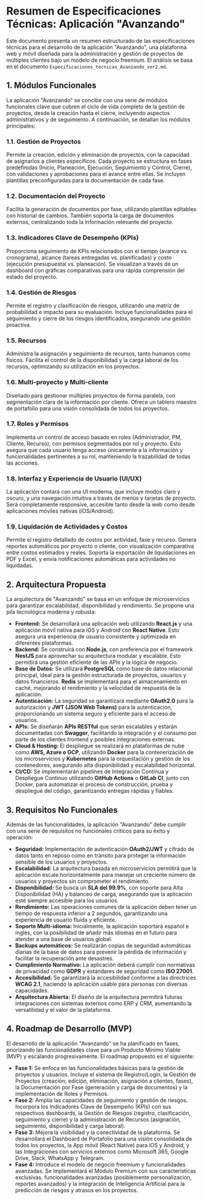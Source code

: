 # Resumen de Especificaciones Técnicas: Aplicación "Avanzando"

Este documento presenta un resumen estructurado de las especificaciones técnicas para el desarrollo de la aplicación "Avanzando", una plataforma web y móvil diseñada para la administración y gestión de proyectos de múltiples clientes bajo un modelo de negocio freemium. El análisis se basa en el documento `Especificaciones_tecnicas_Avanzando_ver2.md`.

## 1. Módulos Funcionales

La aplicación "Avanzando" se concibe con una serie de módulos funcionales clave que cubren el ciclo de vida completo de la gestión de proyectos, desde la creación hasta el cierre, incluyendo aspectos administrativos y de seguimiento. A continuación, se detallan los módulos principales:

### 1.1. Gestión de Proyectos
Permite la creación, edición y eliminación de proyectos, con la capacidad de asignarlos a clientes específicos. Cada proyecto se estructura en fases predefinidas (Inicio, Planeación, Ejecución, Seguimiento y Control, Cierre), con validaciones y aprobaciones para el avance entre ellas. Se incluyen plantillas preconfiguradas para la documentación de cada fase.

### 1.2. Documentación del Proyecto
Facilita la generación de documentos por fase, utilizando plantillas editables con historial de cambios. También soporta la carga de documentos externos, centralizando toda la información relevante del proyecto.

### 1.3. Indicadores Clave de Desempeño (KPIs)
Proporciona seguimiento de KPIs relacionados con el tiempo (avance vs. cronograma), alcance (tareas entregadas vs. planificadas) y costo (ejecución presupuestal vs. planeación). Se visualizan a través de un dashboard con gráficas comparativas para una rápida comprensión del estado del proyecto.

### 1.4. Gestión de Riesgos
Permite el registro y clasificación de riesgos, utilizando una matriz de probabilidad e impacto para su evaluación. Incluye funcionalidades para el seguimiento y cierre de los riesgos identificados, asegurando una gestión proactiva.

### 1.5. Recursos
Administra la asignación y seguimiento de recursos, tanto humanos como físicos. Facilita el control de la disponibilidad y la carga laboral de los recursos, optimizando su utilización en los proyectos.

### 1.6. Multi-proyecto y Multi-cliente
Diseñado para gestionar múltiples proyectos de forma paralela, con segmentación clara de la información por cliente. Ofrece un tablero maestro de portafolio para una visión consolidada de todos los proyectos.

### 1.7. Roles y Permisos
Implementa un control de acceso basado en roles (Administrador, PM, Cliente, Recurso), con permisos segmentados por rol y proyecto. Esto asegura que cada usuario tenga acceso únicamente a la información y funcionalidades pertinentes a su rol, manteniendo la trazabilidad de todas las acciones.

### 1.8. Interfaz y Experiencia de Usuario (UI/UX)
La aplicación contará con una UI moderna, que incluye modos claro y oscuro, y una navegación intuitiva a través de menús y tarjetas de proyecto. Será completamente responsive, accesible tanto desde la web como desde aplicaciones móviles nativas (iOS/Android).

### 1.9. Liquidación de Actividades y Costos
Permite el registro detallado de costos por actividad, fase y recurso. Genera reportes automáticos por proyecto o cliente, con visualización comparativa entre costos estimados y reales. Soporta la exportación de liquidaciones en PDF y Excel, y envía notificaciones automáticas para actividades no liquidadas.




## 2. Arquitectura Propuesta

La arquitectura de "Avanzando" se basa en un enfoque de microservicios para garantizar escalabilidad, disponibilidad y rendimiento. Se propone una pila tecnológica moderna y robusta:

-   **Frontend:** Se desarrollará una aplicación web utilizando **React.js** y una aplicación móvil nativa para iOS y Android con **React Native**. Esto asegura una experiencia de usuario consistente y optimizada en diferentes plataformas.
-   **Backend:** Se construirá con **Node.js**, con preferencia por el framework **NestJS** para aprovechar su arquitectura modular y escalable. Esto permitirá una gestión eficiente de las APIs y la lógica de negocio.
-   **Base de Datos:** Se utilizará **PostgreSQL** como base de datos relacional principal, ideal para la gestión estructurada de proyectos, usuarios y datos financieros. **Redis** se implementará para el almacenamiento en caché, mejorando el rendimiento y la velocidad de respuesta de la aplicación.
-   **Autenticación:** La seguridad se garantizará mediante **OAuth2.0** para la autorización y **JWT (JSON Web Tokens)** para la autenticación, proporcionando un sistema seguro y eficiente para el acceso de usuarios.
-   **APIs:** Se diseñarán **APIs RESTful** que serán escalables y estarán documentadas con **Swagger**, facilitando la integración y el consumo por parte de los clientes frontend y posibles integraciones externas.
-   **Cloud & Hosting:** El despliegue se realizará en plataformas de nube como **AWS, Azure o GCP**, utilizando **Docker** para la contenerización de los microservicios y **Kubernetes** para la orquestación y gestión de los contenedores, asegurando alta disponibilidad y escalabilidad horizontal.
-   **CI/CD:** Se implementarán pipelines de Integración Continua y Despliegue Continuo utilizando **GitHub Actions** o **GitLab CI**, junto con Docker, para automatizar el proceso de construcción, prueba y despliegue del código, garantizando entregas rápidas y fiables.




## 3. Requisitos No Funcionales

Además de las funcionalidades, la aplicación "Avanzando" debe cumplir con una serie de requisitos no funcionales críticos para su éxito y operación:

-   **Seguridad:** Implementación de autenticación **OAuth2/JWT** y cifrado de datos tanto en reposo como en tránsito para proteger la información sensible de los usuarios y proyectos.
-   **Escalabilidad:** La arquitectura basada en microservicios permitirá que la aplicación escale horizontalmente para manejar un creciente número de usuarios y proyectos sin comprometer el rendimiento.
-   **Disponibilidad:** Se busca un **SLA del 99.9%**, con soporte para Alta Disponibilidad (HA) y balanceo de carga, asegurando que la aplicación esté siempre accesible para los usuarios.
-   **Rendimiento:** Las operaciones comunes de la aplicación deben tener un tiempo de respuesta inferior a 2 segundos, garantizando una experiencia de usuario fluida y eficiente.
-   **Soporte Multi-idioma:** Inicialmente, la aplicación soportará español e inglés, con la posibilidad de añadir más idiomas en el futuro para atender a una base de usuarios global.
-   **Backups automáticos:** Se realizarán copias de seguridad automáticas diarias de la base de datos para prevenir la pérdida de información y facilitar la recuperación ante desastres.
-   **Cumplimiento Normativo:** La aplicación deberá cumplir con normativas de privacidad como **GDPR** y estándares de seguridad como **ISO 27001**.
-   **Accesibilidad:** Se garantizará la accesibilidad conforme a las directrices **WCAG 2.1**, haciendo la aplicación usable para personas con diversas capacidades.
-   **Arquitectura Abierta:** El diseño de la arquitectura permitirá futuras integraciones con sistemas externos como ERP y CRM, aumentando la versatilidad y el valor de la plataforma.




## 4. Roadmap de Desarrollo (MVP)

El desarrollo de la aplicación "Avanzando" se ha planificado en fases, priorizando las funcionalidades clave para un Producto Mínimo Viable (MVP) y escalando progresivamente. El roadmap propuesto es el siguiente:

-   **Fase 1:** Se enfoca en las funcionalidades básicas para la gestión de proyectos y usuarios. Incluye el sistema de Registro/Login, la Gestión de Proyectos (creación, edición, eliminación, asignación a clientes, fases), la Documentación por Fase (generación y carga de documentos) y la implementación de Roles y Permisos.
-   **Fase 2:** Amplía las capacidades de seguimiento y gestión de riesgos. Incorpora los Indicadores Clave de Desempeño (KPIs) con sus respectivos dashboards, la Gestión de Riesgos (registro, clasificación, seguimiento y cierre) y la administración de Recursos (asignación, seguimiento, disponibilidad y carga laboral).
-   **Fase 3:** Mejora la visibilidad y la conectividad de la plataforma. Se desarrollará el Dashboard de Portafolio para una visión consolidada de todos los proyectos, la App móvil (React Native) para iOS y Android, y las Integraciones con servicios externos como Microsoft 365, Google Drive, Slack, WhatsApp y Telegram.
-   **Fase 4:** Introduce el modelo de negocio freemium y funcionalidades avanzadas. Se implementará el Módulo Premium con sus características exclusivas, funcionalidades avanzadas (posiblemente personalización, reportes avanzados) y la integración de Inteligencia Artificial para la predicción de riesgos y atrasos en los proyectos.


